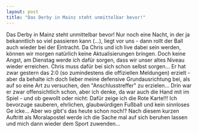 ```yaml
---
layout: post
title: "Das Derby in Mainz steht unmittelbar bevor!"
---
```


Das Derby in Mainz steht unmittelbar bevor! Nur noch eine Nacht, in der ja bekanntlich so viel passieren kann (...), liegt vor uns - dann rollt der Ball auch wieder bei der Eintracht. Da Chris und ich live dabei sein werden, können wir morgen natürlich keine Aktualisierungen bringen. Doch keine Angst, am Dienstag werde ich dafür sorgen, dass wir unser altes Niveau wieder erreichen. Chris muss dafür bei sich schon selbst sorgen... Er hat zwar gestern das 2:0 (so zumindestens die offiziellen Meldungen) erzielt - aber da behalte ich doch lieber meine defensive Grundausrichtung bei, als auf so eine Art zu versuchen, den "Anschlusstreffer" zu erzielen... Drin war er zwar offensichtlich schon, aber ich denke, da war auch die Hand mit im Spiel - und ob gewollt oder nicht: Dafür zeige ich die Rote Karte!!! Ich bevorzuge sauberen, ehrlichen, glaubwürdigen Fußball und kein sinnloses Ge icke... Aber wo gibt's das heute schon noch!? Nach diesem kurzen Auftritt als Moralapostel werde ich die Sache mal auf sich beruhen lassen und mich dann wieder dem Sport zuwenden...
